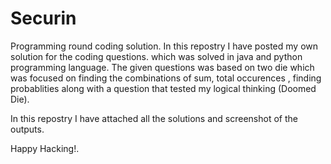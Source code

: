 # Securin

Programming round coding solution.
In this repostry I have posted my own solution for the coding questions. which was solved in java and python programming language. 
The given questions was based on two die which was focused on finding the combinations of sum, total occurences , finding probablities along with a question that tested my logical thinking (Doomed Die). 

In this repostry I have attached all the solutions and screenshot of the outputs.

Happy Hacking!.
